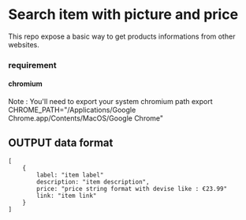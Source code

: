 # Search item with picture and price

This repo expose a basic way to get products informations from other websites.

### requirement

#### chromium

Note : You'll need to export your system chromium path 
export CHROME_PATH="/Applications/Google Chrome.app/Contents/MacOS/Google Chrome"


## OUTPUT data format

```script
[
    {
        label: "item label"
        description: "item description",
        price: "price string format with devise like : €23.99"
        link: "item link"
    }
]
```